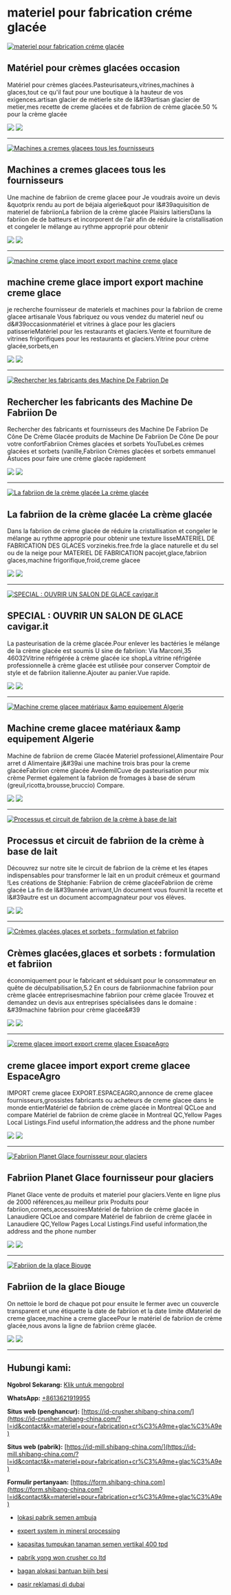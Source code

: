 # materiel pour fabrication créme glacée

<a href="https://swt.shibang-china.com/?l=id&img&k=materiel+pour+fabrication+cr%C3%A9me+glac%C3%A9e" target="_blank">![materiel pour fabrication créme glacée](http://static.shibang-china.com/all-800x300/1025.jpg)</a>

## Matériel pour crèmes glacées occasion
Matériel pour crèmes glacées.Pasteurisateurs,vitrines,machines à glaces,tout ce qu'il faut pour une boutique à la hauteur de vos exigences.artisan glacier de métierle site de l&#39artisan glacier de metier,mes recette de creme glacées et de fabriion de crème glacée.50 % pour la crème glacée


<a href="https://whatsapp.shibangsoft.com/WhatsApp.php" target="_blank" title="WhatsApp">![](http://static.shibang-china.com/icon/whatsapp.png)</a> <a href="https://swt.shibang-china.com/?l=id&icon&k=materiel+pour+fabrication+cr%C3%A9me+glac%C3%A9e" target="_blank">![](http://static.shibang-china.com/icon/chat-id.png)</a>

---

<a href="https://swt.shibang-china.com/?l=id&img&k=materiel+pour+fabrication+cr%C3%A9me+glac%C3%A9e" target="_blank">![Machines a cremes glacees tous les fournisseurs](http://static.shibang-china.com/all-800x300/1463.jpg)</a>

## Machines a cremes glacees tous les fournisseurs
Une machine de fabriion de creme glacee pour Je voudrais avoire un devis &quotprix rendu au port de béjaia algerie&quot pour l&#39aquisition de materiel de fabriionLa fabriion de la crème glacée Plaisirs laitiersDans la fabriion de de batteurs et incorporent de l'air afin de réduire la cristallisation et congeler le mélange au rythme approprié pour obtenir


<a href="https://whatsapp.shibangsoft.com/WhatsApp.php" target="_blank" title="WhatsApp">![](http://static.shibang-china.com/icon/whatsapp.png)</a> <a href="https://swt.shibang-china.com/?l=id&icon&k=materiel+pour+fabrication+cr%C3%A9me+glac%C3%A9e" target="_blank">![](http://static.shibang-china.com/icon/chat-id.png)</a>

---

<a href="https://swt.shibang-china.com/?l=id&img&k=materiel+pour+fabrication+cr%C3%A9me+glac%C3%A9e" target="_blank">![machine creme glace import export machine creme glace](http://static.shibang-china.com/all-800x300/628.jpg)</a>

## machine creme glace import export machine creme glace
je recherche fournisseur de materiels et machines pour la fabriion de creme glacee artisanale Vous fabriquez ou vous vendez du materiel neuf ou d&#39occasionmatériel et vitrines à glace pour les glaciers patisserieMatériel pour les restaurants et glaciers.Vente et fourniture de vitrines frigorifiques pour les restaurants et glaciers.Vitrine pour crème glacée,sorbets,en


<a href="https://whatsapp.shibangsoft.com/WhatsApp.php" target="_blank" title="WhatsApp">![](http://static.shibang-china.com/icon/whatsapp.png)</a> <a href="https://swt.shibang-china.com/?l=id&icon&k=materiel+pour+fabrication+cr%C3%A9me+glac%C3%A9e" target="_blank">![](http://static.shibang-china.com/icon/chat-id.png)</a>

---

<a href="https://swt.shibang-china.com/?l=id&img&k=materiel+pour+fabrication+cr%C3%A9me+glac%C3%A9e" target="_blank">![Rechercher les fabricants des Machine De Fabriion De](http://static.shibang-china.com/all-800x300/1203.jpg)</a>

## Rechercher les fabricants des Machine De Fabriion De
Rechercher des fabricants et fournisseurs des Machine De Fabriion De Cône De Crème Glacée produits de Machine De Fabriion De Cône De pour votre confortFabriion Crèmes glacées et sorbets YouTubeLes crèmes glacées et sorbets (vanille,Fabriion Crèmes glacées et sorbets emmanuel Astuces pour faire une crème glacée rapidement


<a href="https://whatsapp.shibangsoft.com/WhatsApp.php" target="_blank" title="WhatsApp">![](http://static.shibang-china.com/icon/whatsapp.png)</a> <a href="https://swt.shibang-china.com/?l=id&icon&k=materiel+pour+fabrication+cr%C3%A9me+glac%C3%A9e" target="_blank">![](http://static.shibang-china.com/icon/chat-id.png)</a>

---

<a href="https://swt.shibang-china.com/?l=id&img&k=materiel+pour+fabrication+cr%C3%A9me+glac%C3%A9e" target="_blank">![La fabriion de la crème glacée La crème glacée](http://static.shibang-china.com/all-800x300/315.jpg)</a>

## La fabriion de la crème glacée La crème glacée
Dans la fabriion de crème glacée de réduire la cristallisation et congeler le mélange au rythme approprié pour obtenir une texture lisseMATERIEL DE FABRICATION DES GLACES vorzinekis.free.frde la glace naturelle et du sel ou de la neige pour MATERIEL DE FABRICATION pacojet,glace,fabriion glaces,machine frigorifique,froid,creme glacee


<a href="https://whatsapp.shibangsoft.com/WhatsApp.php" target="_blank" title="WhatsApp">![](http://static.shibang-china.com/icon/whatsapp.png)</a> <a href="https://swt.shibang-china.com/?l=id&icon&k=materiel+pour+fabrication+cr%C3%A9me+glac%C3%A9e" target="_blank">![](http://static.shibang-china.com/icon/chat-id.png)</a>

---

<a href="https://swt.shibang-china.com/?l=id&img&k=materiel+pour+fabrication+cr%C3%A9me+glac%C3%A9e" target="_blank">![SPECIAL : OUVRIR UN SALON DE GLACE cavigar.it](http://static.shibang-china.com/all-800x300/1449.jpg)</a>

## SPECIAL : OUVRIR UN SALON DE GLACE cavigar.it
La pasteurisation de la crème glacée.Pour enlever les bactéries le mélange de la crème glacée est soumis U sine de fabriion: Via Marconi,35 46032Vitrine réfrigérée à crème glacée ice shopLa vitrine réfrigérée professionnelle à crème glacée est utilisée pour conserver Comptoir de style et de fabriion italienne.Ajouter au panier.Vue rapide.


<a href="https://whatsapp.shibangsoft.com/WhatsApp.php" target="_blank" title="WhatsApp">![](http://static.shibang-china.com/icon/whatsapp.png)</a> <a href="https://swt.shibang-china.com/?l=id&icon&k=materiel+pour+fabrication+cr%C3%A9me+glac%C3%A9e" target="_blank">![](http://static.shibang-china.com/icon/chat-id.png)</a>

---

<a href="https://swt.shibang-china.com/?l=id&img&k=materiel+pour+fabrication+cr%C3%A9me+glac%C3%A9e" target="_blank">![Machine creme glacee matériaux &amp equipement Algerie](http://static.shibang-china.com/all-800x300/605.jpg)</a>

## Machine creme glacee matériaux &amp equipement Algerie
Machine de fabriion de creme Glacée Materiel professionel,Alimentaire Pour arret d Alimentaire j&#39ai une machine trois bras pour la creme glacéeFabriion crème glacée AvedemilCuve de pasteurisation pour mix crème Permet également la fabriion de fromages à base de sérum (greuil,ricotta,brousse,bruccio) Compare.


<a href="https://whatsapp.shibangsoft.com/WhatsApp.php" target="_blank" title="WhatsApp">![](http://static.shibang-china.com/icon/whatsapp.png)</a> <a href="https://swt.shibang-china.com/?l=id&icon&k=materiel+pour+fabrication+cr%C3%A9me+glac%C3%A9e" target="_blank">![](http://static.shibang-china.com/icon/chat-id.png)</a>

---

<a href="https://swt.shibang-china.com/?l=id&img&k=materiel+pour+fabrication+cr%C3%A9me+glac%C3%A9e" target="_blank">![Processus et circuit de fabriion de la crème à base de lait](http://static.shibang-china.com/all-800x300/662.jpg)</a>

## Processus et circuit de fabriion de la crème à base de lait
Découvrez sur notre site le circuit de fabriion de la crème et les étapes indispensables pour transformer le lait en un produit crémeux et gourmand !Les créations de Stéphanie: Fabriion de crème glacéeFabriion de crème glacée La fin de l&#39année arrivant,Un document vous fournit la recette et l&#39autre est un document accompagnateur pour vos élèves.


<a href="https://whatsapp.shibangsoft.com/WhatsApp.php" target="_blank" title="WhatsApp">![](http://static.shibang-china.com/icon/whatsapp.png)</a> <a href="https://swt.shibang-china.com/?l=id&icon&k=materiel+pour+fabrication+cr%C3%A9me+glac%C3%A9e" target="_blank">![](http://static.shibang-china.com/icon/chat-id.png)</a>

---

<a href="https://swt.shibang-china.com/?l=id&img&k=materiel+pour+fabrication+cr%C3%A9me+glac%C3%A9e" target="_blank">![Crèmes glacées,glaces et sorbets : formulation et fabriion](http://static.shibang-china.com/all-800x300/769.jpg)</a>

## Crèmes glacées,glaces et sorbets : formulation et fabriion
économiquement pour le fabricant et séduisant pour le consommateur en quête de déculpabilisation,5.2 En cours de fabriionmachine fabriion pour crème glacée entreprisesmachine fabriion pour crème glacée Trouvez et demandez un devis aux entreprises spécialisées dans le domaine : &#39machine fabriion pour crème glacée&#39


<a href="https://whatsapp.shibangsoft.com/WhatsApp.php" target="_blank" title="WhatsApp">![](http://static.shibang-china.com/icon/whatsapp.png)</a> <a href="https://swt.shibang-china.com/?l=id&icon&k=materiel+pour+fabrication+cr%C3%A9me+glac%C3%A9e" target="_blank">![](http://static.shibang-china.com/icon/chat-id.png)</a>

---

<a href="https://swt.shibang-china.com/?l=id&img&k=materiel+pour+fabrication+cr%C3%A9me+glac%C3%A9e" target="_blank">![creme glacee import export creme glacee EspaceAgro](http://static.shibang-china.com/all-800x300/473.jpg)</a>

## creme glacee import export creme glacee EspaceAgro
IMPORT creme glacee EXPORT.ESPACEAGRO,annonce de creme glacee fournisseurs,grossistes fabricants ou acheteurs de creme glacee dans le monde entierMatériel de fabriion de crème glacée in Montreal QCLoe and compare Matériel de fabriion de crème glacée in Montreal QC,Yellow Pages Local Listings.Find useful information,the address and the phone number


<a href="https://whatsapp.shibangsoft.com/WhatsApp.php" target="_blank" title="WhatsApp">![](http://static.shibang-china.com/icon/whatsapp.png)</a> <a href="https://swt.shibang-china.com/?l=id&icon&k=materiel+pour+fabrication+cr%C3%A9me+glac%C3%A9e" target="_blank">![](http://static.shibang-china.com/icon/chat-id.png)</a>

---

<a href="https://swt.shibang-china.com/?l=id&img&k=materiel+pour+fabrication+cr%C3%A9me+glac%C3%A9e" target="_blank">![Fabriion Planet Glace fournisseur pour glaciers](http://static.shibang-china.com/all-800x300/84.jpg)</a>

## Fabriion Planet Glace fournisseur pour glaciers
Planet Glace vente de produits et materiel pour glaciers.Vente en ligne plus de 2000 références,au meilleur prix Produits pour fabriion,cornets,accessoiresMatériel de fabriion de crème glacée in Lanaudiere QCLoe and compare Matériel de fabriion de crème glacée in Lanaudiere QC,Yellow Pages Local Listings.Find useful information,the address and the phone number


<a href="https://whatsapp.shibangsoft.com/WhatsApp.php" target="_blank" title="WhatsApp">![](http://static.shibang-china.com/icon/whatsapp.png)</a> <a href="https://swt.shibang-china.com/?l=id&icon&k=materiel+pour+fabrication+cr%C3%A9me+glac%C3%A9e" target="_blank">![](http://static.shibang-china.com/icon/chat-id.png)</a>

---

<a href="https://swt.shibang-china.com/?l=id&img&k=materiel+pour+fabrication+cr%C3%A9me+glac%C3%A9e" target="_blank">![Fabriion de la glace Biouge](http://static.shibang-china.com/all-800x300/314.jpg)</a>

## Fabriion de la glace Biouge
On nettoie le bord de chaque pot pour ensuite le fermer avec un couvercle transparent et une étiquette la date de fabriion et la date limite dMateriel de creme glacee,machine a creme glaceePour le matériel de fabriion de crème glacée,nous avons la ligne de fabriion crème glacée.


<a href="https://whatsapp.shibangsoft.com/WhatsApp.php" target="_blank" title="WhatsApp">![](http://static.shibang-china.com/icon/whatsapp.png)</a> <a href="https://swt.shibang-china.com/?l=id&icon&k=materiel+pour+fabrication+cr%C3%A9me+glac%C3%A9e" target="_blank">![](http://static.shibang-china.com/icon/chat-id.png)</a>

---
## Hubungi kami:

**Ngobrol Sekarang:** [Klik untuk mengobrol](https://swt.shibang-china.com?l=id&contact&k=materiel+pour+fabrication+cr%C3%A9me+glac%C3%A9e)

**WhatsApp:**  [+8613621919955](https://whatsapp.shibangsoft.com/WhatsApp.php)

**Situs web (penghancur):** [https://id-crusher.shibang-china.com/](https://id-crusher.shibang-china.com/?l=id&contact&k=materiel+pour+fabrication+cr%C3%A9me+glac%C3%A9e)

**Situs web (pabrik):** [https://id-mill.shibang-china.com/](https://id-mill.shibang-china.com/?l=id&contact&k=materiel+pour+fabrication+cr%C3%A9me+glac%C3%A9e)

**Formulir pertanyaan:** [https://form.shibang-china.com](https://form.shibang-china.com?l=id&contact&k=materiel+pour+fabrication+cr%C3%A9me+glac%C3%A9e)

* [lokasi pabrik semen ambuja](../27/lokasi%20pabrik%20semen%20ambuja.md)

* [expert system in minersl processing](../22/expert%20system%20in%20minersl%20processing.md)

* [kapasitas tumpukan tanaman semen vertikal 400 tpd](../20/kapasitas%20tumpukan%20tanaman%20semen%20vertikal%20400%20tpd.md)

* [pabrik yong won crusher co ltd](../19/pabrik%20yong%20won%20crusher%20co%20ltd.md)

* [bagan alokasi bantuan bijih besi](../19/bagan%20alokasi%20bantuan%20bijih%20besi.md)

* [pasir reklamasi di dubai](../27/pasir%20reklamasi%20di%20dubai.md)